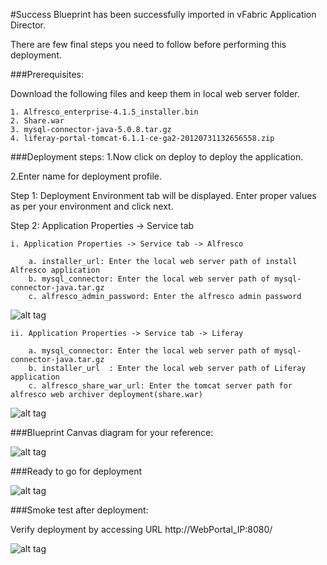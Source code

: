 #Success
Blueprint has been successfully imported in  vFabric Application Director. 

There are  few final steps you need to follow before performing this deployment.

###Prerequisites:

Download  the following files and keep them in local web server folder.

		
	1. Alfresco_enterprise-4.1.5_installer.bin
	2. Share.war
	3. mysql-connector-java-5.0.8.tar.gz
	4. liferay-portal-tomcat-6.1.1-ce-ga2-20120731132656558.zip
    
###Deployment steps:
1.Now click on deploy to deploy the application.

2.Enter name for deployment profile.

Step 1: Deployment Environment tab will be displayed. Enter proper values as per your environment and click next.


Step 2: Application Properties -> Service tab 

	i. Application Properties -> Service tab -> Alfresco
		
        a. installer_url: Enter the local web server path of install Alfresco application  
        b. mysql_connector: Enter the local web server path of mysql-connector-java.tar.gz
        c. alfresco_admin_password: Enter the alfresco admin password 


![alt tag](https://raw.github.com/vmware-applicationdirector/solutions-import-beta/Liferay-Alfresco-Application-Blueprint-50/Service-property-Alfresco.png)

		
	ii. Application Properties -> Service tab -> Liferay 
	
		a. mysql_connector: Enter the local web server path of mysql-connector-java.tar.gz
        b. installer_url  : Enter the local web server path of Liferay application         
        c. alfresco_share_war_url: Enter the tomcat server path for alfresco web archiver deployment(share.war)

![alt tag](https://raw.github.com/vmware-applicationdirector/solutions-import-beta/Liferay-Alfresco-Application-Blueprint-50/Service-property-Liferay.png)
	
###Blueprint Canvas diagram for your reference:

![alt tag](https://raw.github.com/vmware-applicationdirector/solutions-import-beta/Liferay-Alfresco-Application-Blueprint-50/Service-property-Alfresco.png) 


###Ready to go for deployment

![alt tag](https://raw.github.com/vmware-applicationdirector/solutions-import-beta/Liferay-Alfresco-Application-Blueprint-50/Liferay-Alfresco-Application-Blueprint-Canvas.png)


###Smoke test after deployment:

Verify deployment by accessing URL http://WebPortal_IP:8080/

![alt tag](https://raw.github.com/vmware-applicationdirector/solutions-import-beta/Liferay-Alfresco-Application-Blueprint-50/Smoke-Test.png)





 








